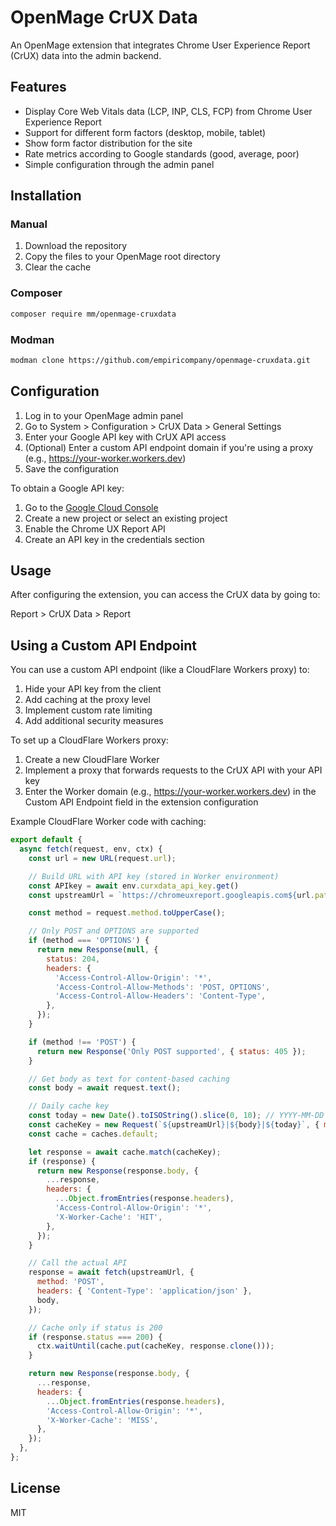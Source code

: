 # OpenMage CrUX Data

An OpenMage extension that integrates Chrome User Experience Report (CrUX) data into the admin backend.

## Features

- Display Core Web Vitals data (LCP, INP, CLS, FCP) from Chrome User Experience Report
- Support for different form factors (desktop, mobile, tablet)
- Show form factor distribution for the site
- Rate metrics according to Google standards (good, average, poor)
- Simple configuration through the admin panel

## Installation

### Manual

1. Download the repository
2. Copy the files to your OpenMage root directory
3. Clear the cache

### Composer

```bash
composer require mm/openmage-cruxdata
```

### Modman

```bash
modman clone https://github.com/empiricompany/openmage-cruxdata.git
```

## Configuration

1. Log in to your OpenMage admin panel
2. Go to System > Configuration > CrUX Data > General Settings
3. Enter your Google API key with CrUX API access
4. (Optional) Enter a custom API endpoint domain if you're using a proxy (e.g., https://your-worker.workers.dev)
5. Save the configuration

To obtain a Google API key:
1. Go to the [Google Cloud Console](https://console.cloud.google.com/)
2. Create a new project or select an existing project
3. Enable the Chrome UX Report API
4. Create an API key in the credentials section

## Usage

After configuring the extension, you can access the CrUX data by going to:

Report > CrUX Data > Report

## Using a Custom API Endpoint

You can use a custom API endpoint (like a CloudFlare Workers proxy) to:

1. Hide your API key from the client
2. Add caching at the proxy level
3. Implement custom rate limiting
4. Add additional security measures

To set up a CloudFlare Workers proxy:

1. Create a new CloudFlare Worker
2. Implement a proxy that forwards requests to the CrUX API with your API key
3. Enter the Worker domain (e.g., https://your-worker.workers.dev) in the Custom API Endpoint field in the extension configuration

Example CloudFlare Worker code with caching:

```javascript
export default {
  async fetch(request, env, ctx) {
    const url = new URL(request.url);

    // Build URL with API key (stored in Worker environment)
    const APIkey = await env.curxdata_api_key.get()
    const upstreamUrl = `https://chromeuxreport.googleapis.com${url.pathname}?key=${APIkey}`;

    const method = request.method.toUpperCase();

    // Only POST and OPTIONS are supported
    if (method === 'OPTIONS') {
      return new Response(null, {
        status: 204,
        headers: {
          'Access-Control-Allow-Origin': '*',
          'Access-Control-Allow-Methods': 'POST, OPTIONS',
          'Access-Control-Allow-Headers': 'Content-Type',
        },
      });
    }

    if (method !== 'POST') {
      return new Response('Only POST supported', { status: 405 });
    }

    // Get body as text for content-based caching
    const body = await request.text();

    // Daily cache key
    const today = new Date().toISOString().slice(0, 10); // YYYY-MM-DD
    const cacheKey = new Request(`${upstreamUrl}|${body}|${today}`, { method: 'GET' });
    const cache = caches.default;

    let response = await cache.match(cacheKey);
    if (response) {
      return new Response(response.body, {
        ...response,
        headers: {
          ...Object.fromEntries(response.headers),
          'Access-Control-Allow-Origin': '*',
          'X-Worker-Cache': 'HIT',
        },
      });
    }

    // Call the actual API
    response = await fetch(upstreamUrl, {
      method: 'POST',
      headers: { 'Content-Type': 'application/json' },
      body,
    });

    // Cache only if status is 200
    if (response.status === 200) {
      ctx.waitUntil(cache.put(cacheKey, response.clone()));
    }

    return new Response(response.body, {
      ...response,
      headers: {
        ...Object.fromEntries(response.headers),
        'Access-Control-Allow-Origin': '*',
        'X-Worker-Cache': 'MISS',
      },
    });
  },
};
```

## License

MIT
